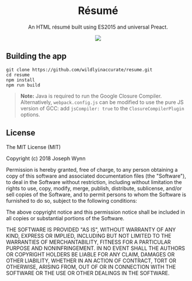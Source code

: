 <h1 align="center">Résumé</h1>

<p align="center">
    An HTML résumé built using ES2015 and universal Preact.
</p>

<p align="center">
    <a href="https://travis-ci.org/wildlyinaccurate/resume">
        <img src="https://travis-ci.org/wildlyinaccurate/resume.svg?branch=master">
    </a>
</p>

## Building the app

```
git clone https://github.com/wildlyinaccurate/resume.git
cd resume
npm install
npm run build
```

> **Note:** Java is required to run the Google Closure Compiler. Alternatively, `webpack.config.js` can be modified to use the pure JS version of GCC: add `jsCompiler: true` to the `ClosureCompilerPlugin` options.

## License

The MIT License (MIT)

Copyright (c) 2018 Joseph Wynn

Permission is hereby granted, free of charge, to any person obtaining a copy
of this software and associated documentation files (the "Software"), to deal
in the Software without restriction, including without limitation the rights
to use, copy, modify, merge, publish, distribute, sublicense, and/or sell
copies of the Software, and to permit persons to whom the Software is
furnished to do so, subject to the following conditions:

The above copyright notice and this permission notice shall be included in all
copies or substantial portions of the Software.

THE SOFTWARE IS PROVIDED "AS IS", WITHOUT WARRANTY OF ANY KIND, EXPRESS OR
IMPLIED, INCLUDING BUT NOT LIMITED TO THE WARRANTIES OF MERCHANTABILITY,
FITNESS FOR A PARTICULAR PURPOSE AND NONINFRINGEMENT. IN NO EVENT SHALL THE
AUTHORS OR COPYRIGHT HOLDERS BE LIABLE FOR ANY CLAIM, DAMAGES OR OTHER
LIABILITY, WHETHER IN AN ACTION OF CONTRACT, TORT OR OTHERWISE, ARISING FROM,
OUT OF OR IN CONNECTION WITH THE SOFTWARE OR THE USE OR OTHER DEALINGS IN THE
SOFTWARE.
